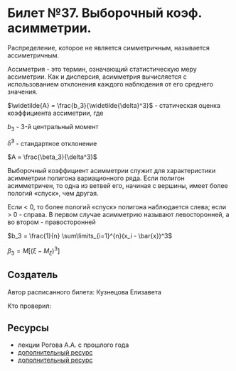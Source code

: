 # Билет №37. Выборочный коэф. асимметрии.

Распределение, которое не является симметричным, называется ассиметричным.

Ассиметрия - это термин, означающий статистическую меру ассиметрии. Как и дисперсия, асимметрия вычисляется с использованием отклонения каждого наблюдения от его среднего значения.

$\widetilde{A} = \frac{b_3}{\widetilde{\delta}^3}$ - статическая оценка коэффициента ассиметрии, где

$b_3$ - 3-й центральный момент

$\widetilde{\delta}^3$ - стандартное отклонение

$A = \frac{\beta_3}{\delta^3}$

Выборочный коэффициент асимметрии служит для характеристики асимметрии полигона вариационного ряда. Если полигон асимметричен, то одна из ветвей его, начиная с вершины,  имеет более пологий «спуск», чем другая.

Если < 0, то более пологий «спуск» полигона наблюдается слева; если > 0 - справа. В первом случае асимметрию называют левосторонней, а во втором - правосторонней

$b_3 = \frac{1}{n} \sum\limits_{i=1}^{n}(x_i - \bar{x})^3$

$\beta_3 = M[(\xi - M_\xi)^3]$

## Создатель

Автор расписанного билета: Кузнецова Елизавета

Кто проверил:


## Ресурсы
- лекции Рогова А.А. с прошлого года
- [дополнительный ресурс](https://fin-accounting.ru/cfa/l1/quantitative/cfa-symmetry-skewness-in-return-distributions)
- [дополнительный ресурс](https://nti.s-vfu.ru/sveden/files/TViMS_VARIACIONNYE_RYADY_I_IX_CHISLOVYE_XARAKTERISTIKI(4).pdf)
